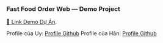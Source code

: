 ### Fast Food Order Web — Demo Project  
[🔗 Link Demo Dự Án](https://gia-uy.github.io/fast_food/).

Profile của Uy: [Profile Github](https://gia-uy.github.io/)
Profile của Hân: [Profile Github](https://github.com/Hanari05/profile)
